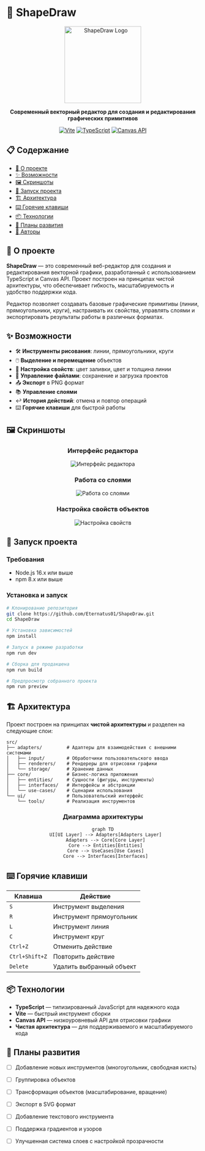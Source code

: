 # 🎨 ShapeDraw

<div align="center">
  
  <img src="./assets/images/logo.svg" alt="ShapeDraw Logo" width="200" height="200">
  
  **Современный векторный редактор для создания и редактирования графических примитивов**
  
  [![Vite](https://img.shields.io/badge/Vite-646CFF?style=for-the-badge&logo=vite&logoColor=white)](https://vitejs.dev/)
  [![TypeScript](https://img.shields.io/badge/TypeScript-3178C6?style=for-the-badge&logo=typescript&logoColor=white)](https://www.typescriptlang.org/)
  [![Canvas API](https://img.shields.io/badge/Canvas_API-FF9800?style=for-the-badge&logo=html5&logoColor=white)](https://developer.mozilla.org/en-US/docs/Web/API/Canvas_API)
  
</div>

## 📋 Содержание

- [📝 О проекте](#-о-проекте)
- [✨ Возможности](#-возможности)
- [🖼️ Скриншоты](#-скриншоты)
- [🚀 Запуск проекта](#-запуск-проекта)
- [🏗️ Архитектура](#-архитектура)
- [⌨️ Горячие клавиши](#-горячие-клавиши)
- [📦 Технологии](#-технологии)
- [🔄 Планы развития](#-планы-развития)
- [👥 Авторы](#-авторы)

## 📝 О проекте

**ShapeDraw** — это современный веб-редактор для создания и редактирования векторной графики, разработанный с использованием TypeScript и Canvas API. Проект построен на принципах чистой архитектуры, что обеспечивает гибкость, масштабируемость и удобство поддержки кода.

Редактор позволяет создавать базовые графические примитивы (линии, прямоугольники, круги), настраивать их свойства, управлять слоями и экспортировать результаты работы в различных форматах.

## ✨ Возможности

- 🛠️ **Инструменты рисования**: линии, прямоугольники, круги
- 🖱️ **Выделение и перемещение** объектов
- 🎨 **Настройка свойств**: цвет заливки, цвет и толщина линии
- 📂 **Управление файлами**: сохранение и загрузка проектов
- 📤 **Экспорт** в PNG формат
- 📚 **Управление слоями**
- ↩️ **История действий**: отмена и повтор операций
- ⌨️ **Горячие клавиши** для быстрой работы

## 🖼️ Скриншоты

<div align="center">
  
  
  ### Интерфейс редактора
  
  ![Интерфейс редактора](./assets/images/interface.png)
  
  ### Работа со слоями
  
  ![Работа со слоями](./assets/images/layers.png)
  
  ### Настройка свойств объектов
  
  ![Настройка свойств](./assets/images/properties.png)
  
</div>

## 🚀 Запуск проекта

### Требования

- Node.js 16.x или выше
- npm 8.x или выше

### Установка и запуск

```bash
# Клонирование репозитория
git clone https://github.com/Eternatus01/ShapeDraw.git
cd ShapeDraw

# Установка зависимостей
npm install

# Запуск в режиме разработки
npm run dev

# Сборка для продакшена
npm run build

# Предпросмотр собранного проекта
npm run preview
```

## 🏗️ Архитектура

Проект построен на принципах **чистой архитектуры** и разделен на следующие слои:

```
src/
├── adapters/         # Адаптеры для взаимодействия с внешними системами
│   ├── input/        # Обработчики пользовательского ввода
│   ├── renderers/    # Рендереры для отрисовки графики
│   └── storage/      # Хранение данных
├── core/             # Бизнес-логика приложения
│   ├── entities/     # Сущности (фигуры, инструменты)
│   ├── interfaces/   # Интерфейсы и абстракции
│   └── use-cases/    # Сценарии использования
└── ui/               # Пользовательский интерфейс
    └── tools/        # Реализация инструментов
```

<div align="center">
  
  ### Диаграмма архитектуры
  
  ```mermaid
  graph TD
    UI[UI Layer] --> Adapters[Adapters Layer]
    Adapters --> Core[Core Layer]
    Core --> Entities[Entities]
    Core --> UseCases[Use Cases]
    Core --> Interfaces[Interfaces]
  ```
  
</div>

## ⌨️ Горячие клавиши

| Клавиша | Действие |
|---------|----------|
| `S` | Инструмент выделения |
| `R` | Инструмент прямоугольник |
| `L` | Инструмент линия |
| `C` | Инструмент круг |
| `Ctrl+Z` | Отменить действие |
| `Ctrl+Shift+Z` | Повторить действие |
| `Delete` | Удалить выбранный объект |

## 📦 Технологии

- **TypeScript** — типизированный JavaScript для надежного кода
- **Vite** — быстрый инструмент сборки
- **Canvas API** — низкоуровневый API для отрисовки графики
- **Чистая архитектура** — для поддерживаемого и масштабируемого кода

## 🔄 Планы развития

- [ ] Добавление новых инструментов (многоугольник, свободная кисть)
- [ ] Группировка объектов
- [ ] Трансформация объектов (масштабирование, вращение)
- [ ] Экспорт в SVG формат
- [ ] Добавление текстового инструмента
- [ ] Поддержка градиентов и узоров
- [ ] Улучшенная система слоев с настройкой прозрачности

